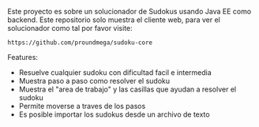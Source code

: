 Este proyecto es sobre un solucionador de Sudokus usando Java EE como
backend. Este repositorio solo muestra el cliente web, para ver el solucionador
como tal por favor visite:

	https://github.com/proundmega/sudoku-core


Features:

- Resuelve cualquier sudoku con dificultad facil e intermedia
- Muestra paso a paso como resolver el sudoku
- Muestra el "area de trabajo" y las casillas que ayudan a resolver el sudoku
- Permite moverse a traves de los pasos
- Es posible importar los sudokus desde un archivo de texto

